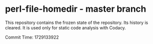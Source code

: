# perl-file-homedir - master branch

This repository contains the frozen state of the repository.
Its history is cleared. It is used only for static code
analysis with Codacy.

Commit Time: 1729133922